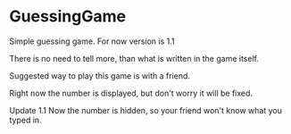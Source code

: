 # GuessingGame
Simple guessing game. For now version is 1.1

There is no need to tell more, than what is written in the game itself.

Suggested way to play this game is with a friend.

Right now the number is displayed, but don't worry it will be fixed.

Update 1.1
Now the number is hidden, so your friend won't know what you typed in.
